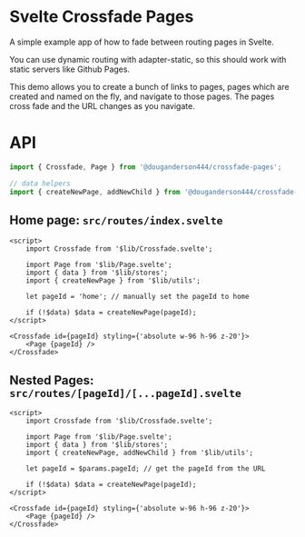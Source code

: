 # Svelte Crossfade Pages

A simple example app of how to fade between routing pages in Svelte.

You can use dynamic routing with adapter-static, so this should work with static servers like Github Pages.

This demo allows you to create a bunch of links to pages, pages which are created and named on the fly, and navigate to those pages. The pages cross fade and the URL changes as you navigate.

# API

```js
import { Crossfade, Page } from '@douganderson444/crossfade-pages';

// data helpers
import { createNewPage, addNewChild } from '@douganderson444/crossfade-pages';
```

## Home page: `src/routes/index.svelte`

```svelte
<script>
	import Crossfade from '$lib/Crossfade.svelte';

	import Page from '$lib/Page.svelte';
	import { data } from '$lib/stores';
	import { createNewPage } from '$lib/utils';

	let pageId = 'home'; // manually set the pageId to home

	if (!$data) $data = createNewPage(pageId);
</script>

<Crossfade id={pageId} styling={'absolute w-96 h-96 z-20'}>
	<Page {pageId} />
</Crossfade>
```

## Nested Pages: `src/routes/[pageId]/[...pageId].svelte`

```svelte
<script>
	import Crossfade from '$lib/Crossfade.svelte';

	import Page from '$lib/Page.svelte';
	import { data } from '$lib/stores';
	import { createNewPage, addNewChild } from '$lib/utils';

	let pageId = $params.pageId; // get the pageId from the URL

	if (!$data) $data = createNewPage(pageId);
</script>

<Crossfade id={pageId} styling={'absolute w-96 h-96 z-20'}>
	<Page {pageId} />
</Crossfade>
```
